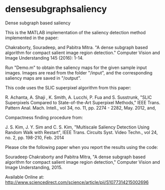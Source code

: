 # densesubgraphsaliency
Dense subgraph based saliency

This is the MATLAB implementation of the saliency detection method implemented in the paper: 

Chakraborty, Souradeep, and Pabitra Mitra. "A dense subgraph based algorithm for compact salient image region detection." Computer Vision and Image Understanding 145 (2016): 1-14.
 

Run "Demo.m" to obtain the saliency maps for the given sample input images. Images are read from the folder "/input", and the corresponding saliency maps are saved in "/output".

This code uses the SLIC superpixel algorithm from this paper:

R. Achanta, A. Shaji , K. Smith, A. Lucchi, P. Fua and S. Susstrunk, "SLIC Superpixels Compared to State-of-the-Art Superpixel Methods," IEEE Trans. Pattern Anal. Mach. Intell., vol 34, no. 11, pp. 2274 - 2282, May. 2012, and,

Compactness finding procedure from:

J. S. Kim, J. Y. Sim and C. S. Kim, "Multiscale Saliency Detection Using Random Walk with Restart", IEEE Trans. Circuits Syst. Video Techn., vol 24, no. 2, pp. 198-210, Feb. 2014 

Please cite the following paper when you report the results using the code:

Souradeep Chakraborty and Pabitra Mitra, "A dense subgraph based algorithm for compact salient image region detection," Computer Vision and Image Understanding, 2015.

Available Online at: 
http://www.sciencedirect.com/science/article/pii/S1077314215002696
